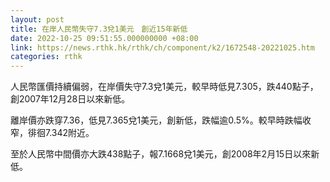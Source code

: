 ```yaml
---
layout: post
title: 在岸人民幣失守7.3兌1美元　創近15年新低
date: 2022-10-25 09:51:55.000000000 +08:00
link: https://news.rthk.hk/rthk/ch/component/k2/1672548-20221025.htm
categories: rthk
---
```


人民幣匯價持續偏弱，在岸價失守7.3兌1美元，較早時低見7.305，跌440點子，創2007年12月28日以來新低。

離岸價亦跌穿7.36，低見7.365兌1美元，創新低，跌幅逾0.5%。較早時跌幅收窄，徘徊7.342附近。

至於人民幣中間價亦大跌438點子，報7.1668兌1美元，創2008年2月15日以來新低。

